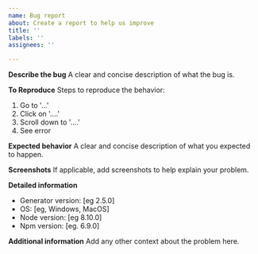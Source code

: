 ```yaml
---
name: Bug report
about: Create a report to help us improve
title: ''
labels: ''
assignees: ''

---
```


**Describe the bug**
A clear and concise description of what the bug is.

**To Reproduce**
Steps to reproduce the behavior:
1. Go to '...'
2. Click on '....'
3. Scroll down to '....'
4. See error

**Expected behavior**
A clear and concise description of what you expected to happen.

**Screenshots**
If applicable, add screenshots to help explain your problem.

**Detailed information**
 - Generator version: [eg 2.5.0]
 - OS: [eg, Windows, MacOS]
 - Node version: [eg 8.10.0]
 - Npm version: [eg. 6.9.0]

**Additional information**
Add any other context about the problem here.
